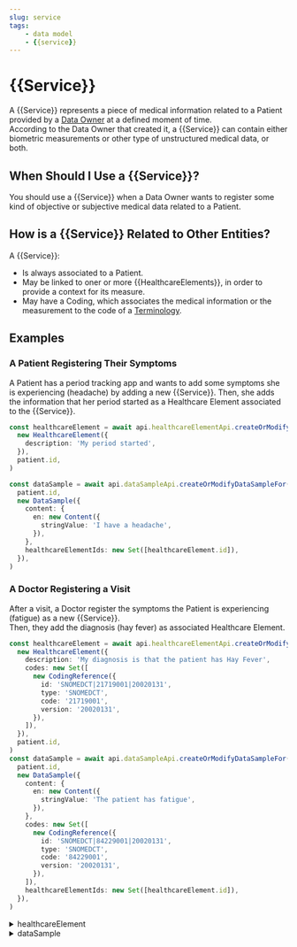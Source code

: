 ```yaml
---
slug: service
tags:
    - data model
    - {{service}}
---
```

# {{Service}}

A {{Service}} represents a piece of medical information related to a Patient provided by a [Data Owner](/{{sdk}}/glossary#data-owner) 
at a defined moment of time.  
According to the Data Owner that created it, a {{Service}} can contain either biometric measurements or other type of 
unstructured medical data, or both.  

## When Should I Use a {{Service}}?

You should use a {{Service}} when a Data Owner wants to register some kind of objective or subjective medical data 
related to a Patient.

## How is a {{Service}} Related to Other Entities?

A {{Service}}:
- Is always associated to a Patient.
- May be linked to oner or more {{HealthcareElements}}, in order to provide a context for its measure.
- May have a Coding, which associates the medical information or the measurement to the code of a
[Terminology](/{{sdk}}/glossary#terminologies).

## Examples

### A Patient Registering Their Symptoms

A Patient has a period tracking app and wants to add some symptoms she is experiencing (headache) by adding a new {{Service}}.
Then, she adds the information that her period started as a Healthcare Element associated to the {{Service}}.

<!-- file://code-samples/{{sdk}}/explanation/patient-creates-data-sample/index.mts snippet:patient can create DS and HE-->
```typescript
const healthcareElement = await api.healthcareElementApi.createOrModifyHealthcareElement(
  new HealthcareElement({
    description: 'My period started',
  }),
  patient.id,
)

const dataSample = await api.dataSampleApi.createOrModifyDataSampleFor(
  patient.id,
  new DataSample({
    content: {
      en: new Content({
        stringValue: 'I have a headache',
      }),
    },
    healthcareElementIds: new Set([healthcareElement.id]),
  }),
)
```

### A Doctor Registering a Visit

After a visit, a Doctor register the symptoms the Patient is experiencing (fatigue) as a new {{Service}}.  
Then, they add the diagnosis (hay fever) as associated Healthcare Element.

<!-- file://code-samples/{{sdk}}/explanation/data-sample-w-coding/index.mts snippet:doctor can create DS and HE-->
```typescript
const healthcareElement = await api.healthcareElementApi.createOrModifyHealthcareElement(
  new HealthcareElement({
    description: 'My diagnosis is that the patient has Hay Fever',
    codes: new Set([
      new CodingReference({
        id: 'SNOMEDCT|21719001|20020131',
        type: 'SNOMEDCT',
        code: '21719001',
        version: '20020131',
      }),
    ]),
  }),
  patient.id,
)
const dataSample = await api.dataSampleApi.createOrModifyDataSampleFor(
  patient.id,
  new DataSample({
    content: {
      en: new Content({
        stringValue: 'The patient has fatigue',
      }),
    },
    codes: new Set([
      new CodingReference({
        id: 'SNOMEDCT|84229001|20020131',
        type: 'SNOMEDCT',
        code: '84229001',
        version: '20020131',
      }),
    ]),
    healthcareElementIds: new Set([healthcareElement.id]),
  }),
)
```
<!-- output://code-samples/{{sdk}}/explanation/data-sample-w-coding/healthcareElement.txt -->
<details>
<summary>healthcareElement</summary>

```json
{
  "id": "dcecd029-a957-47be-b950-5493dc66b886",
  "rev": "1-57784152c3a73d536e80b2954398eb73",
  "created": 1679997643409,
  "modified": 1679997643409,
  "author": "f7ec463c-44b4-414e-9e7f-f2cc0967cc01",
  "responsible": "b16baab3-b6a3-42a0-b4b5-8dc8e00cc806",
  "healthcareElementId": "dcecd029-a957-47be-b950-5493dc66b886",
  "valueDate": 20230328100043,
  "openingDate": 20230328100043,
  "description": "My diagnosis is that the patient has Hay Fever",
  "identifiers": [],
  "codes": {},
  "labels": {},
  "systemMetaData": {
    "secretForeignKeys": [
      "4742a08d-bbc1-4ed1-a758-f0a605529bf1"
    ],
    "cryptedForeignKeys": {
      "b16baab3-b6a3-42a0-b4b5-8dc8e00cc806": {}
    },
    "delegations": {
      "b16baab3-b6a3-42a0-b4b5-8dc8e00cc806": {}
    },
    "encryptionKeys": {
      "b16baab3-b6a3-42a0-b4b5-8dc8e00cc806": {}
    },
    "encryptedSelf": "R2G3aeSUeLmHwq9PL8o/D+8HZMiNqwEG9RUPFj0dZhtEPy/oESzurR0AfUqUmv5lvOoogQfgnuhKuVjTcPAAbs9L+vZd0O8tEJ5ZBYqN1Pg="
  }
}
```
</details>

<!-- output://code-samples/{{sdk}}/explanation/data-sample-w-coding/dataSample.txt -->
<details>
<summary>dataSample</summary>

```json
{
  "id": "6ef07673-05a4-445c-b0ba-9f19702ee9ac",
  "qualifiedLinks": {},
  "batchId": "34a978e1-8de5-4b94-895a-0d054f7dc976",
  "index": 0,
  "valueDate": 20230328100044,
  "openingDate": 20230328100044,
  "created": 1679997644163,
  "modified": 1679997644163,
  "author": "f7ec463c-44b4-414e-9e7f-f2cc0967cc01",
  "responsible": "b16baab3-b6a3-42a0-b4b5-8dc8e00cc806",
  "identifiers": [],
  "healthcareElementIds": {},
  "canvasesIds": {},
  "content": {
    "en": {
      "stringValue": "The patient has fatigue",
      "compoundValue": [],
      "ratio": [],
      "range": []
    }
  },
  "codes": {},
  "labels": {},
  "systemMetaData": {
    "secretForeignKeys": [
      "4742a08d-bbc1-4ed1-a758-f0a605529bf1"
    ],
    "cryptedForeignKeys": {
      "b16baab3-b6a3-42a0-b4b5-8dc8e00cc806": {}
    },
    "delegations": {
      "b16baab3-b6a3-42a0-b4b5-8dc8e00cc806": {}
    },
    "encryptionKeys": {
      "b16baab3-b6a3-42a0-b4b5-8dc8e00cc806": {}
    }
  }
}
```
</details>
